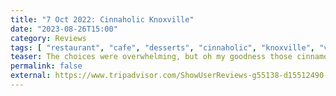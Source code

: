 ```yaml
---
title: "7 Oct 2022: Cinnaholic Knoxville"
date: "2023-08-26T15:00"
category: Reviews
tags: [ "restaurant", "cafe", "desserts", "cinnaholic", "knoxville", "virginia" ]
teaser: The choices were overwhelming, but oh my goodness those cinnamon rolls.
permalink: false
external: https://www.tripadvisor.com/ShowUserReviews-g55138-d15512490-r913086494-Cinnaholic-Knoxville_Tennessee.html
---
```

